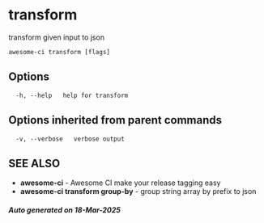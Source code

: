 # transform

transform given input to json

```
awesome-ci transform [flags]
```

## Options

```
  -h, --help   help for transform
```

## Options inherited from parent commands

```
  -v, --verbose   verbose output
```

## SEE ALSO

* **awesome-ci**	 - Awesome CI make your release tagging easy
* **awesome-ci transform group-by**	 - group string array by prefix to json

##### Auto generated on 18-Mar-2025

